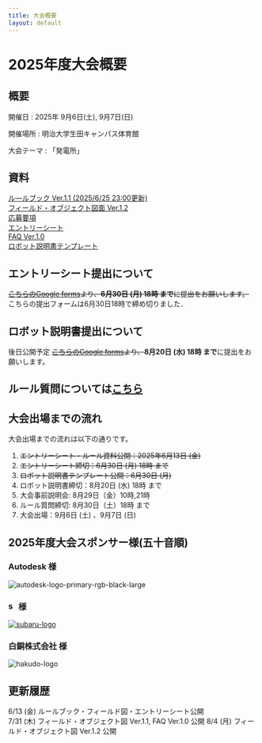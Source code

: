 ```yaml
---
title: 大会概要
layout: default
---
```


# 2025年度大会概要

## 概要

開催日
: 2025年 9月6日(土), 9月7日(日)

開催場所
: 明治大学生田キャンパス体育館

大会テーマ
: 「発電所」



## 資料
[ル―ルブック Ver.1.1 (2025/6/25 23:00更新)](../data/2025/pdf/F³RC2025_rulebook_v1.1.pdf)  
[フィールド・オブジェクト図面 Ver.1.2](../data/2025/pdf/F3RC2025_field_and_object_v1.2.pdf)  
[応募要項](../data/2025/pdf/F3RC2025_guidelines_0613.pdf)  
[エントリーシート](../data/2025/word/F3RC2025_entry_sheet.docx)  
[FAQ Ver.1.0](https://github.com/user-attachments/files/21524079/f3rc2025_q_a______Ver.1.0.pdf)   
[ロボット説明書テンプレート](../data/2025/word/F3RC2025_ロボット説明書_テンプレート.docx)    

## エントリーシート提出について
 ~~[こちらのGoogle forms](https://docs.google.com/forms/d/e/1FAIpQLSfsNgdpa59WkJlrASkpkNKHpZiLPMr4bVNVft8XPmD8S_Wv0g/viewform?usp=header)より、**6月30日 (月) 18時 まで**に提出をお願いします。~~ 
こちらの提出フォームは6月30日18時で締め切りました．                                           

## ロボット説明書提出について
後日公開予定
~~[こちらのGoogle forms]()より、~~**8月20日 (水) 18時 まで**に提出をお願いします。

## ルール質問については[こちら](https://f3rc-committee.github.io/F3RC2025/2025FAQ.html)

## 大会出場までの流れ
大会出場までの流れは以下の通りです。

1. ~~エントリーシート・ルール資料公開：2025年6月13日 (金)~~
2. ~~エントリーシート締切：6月30日 (月) 18時 まで~~
3. ~~ロボット説明書テンプレート公開：6月30日 (月)~~
4. ロボット説明書締切：8月20日 (水) 18時 まで
5. 大会事前説明会: 8月29日（金）10時,21時
6. ルール質問締切: 8月30日（土）18時 まで
7. 大会出場：9月6日 (土) 、9月7日 (日)

## 2025年度大会スポンサー様(五十音順)

<style>img.company-logo{max-width: min(100%, 35em)}</style>

### Autodesk 様
<img src="https://github.com/F3RC-committee/f3rc-committee.github.io/assets/164468008/783fb6a9-bae4-46f8-a4c4-87e64adb4d75" alt="autodesk-logo-primary-rgb-black-large" class="company-logo">

### <img src="https://github.com/F3RC-committee/f3rc-committee.github.io/assets/101381500/9448899f-318d-4b46-845d-7334b18e3243" alt="subaru-corporate-name-logo" style="height: 1em;"><span style="font-size:0">株式会社SUBARU</span> 様
<a href="https://www.subaru.co.jp/outline/about/aerospace/" target="_blank"><img src="https://github.com/F3RC-committee/f3rc-committee.github.io/assets/101381500/2fec54b9-b4c3-433e-bca6-808efe6f848f" alt="subaru-logo" class="company-logo"></a>

### 白銅株式会社 様
<img alt="hakudo-logo" src="https://github.com/user-attachments/assets/d05d5750-1dba-473f-9521-3ec9d99f3fd4" class="company-logo"/>



## 更新履歴
6/13 (金) ルールブック・フィールド図・エントリーシート公開  
7/31 (木) フィールド・オブジェクト図 Ver.1.1, FAQ Ver.1.0 公開
8/4 (月) フィールド・オブジェクト図 Ver.1.2 公開
